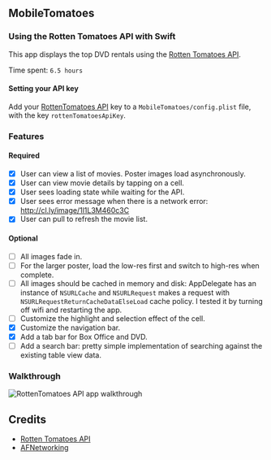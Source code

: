 ## MobileTomatoes

### Using the Rotten Tomatoes API with Swift

This app displays the top DVD rentals using the [Rotten Tomatoes API](http://developer.rottentomatoes.com/docs/read/JSON).

Time spent: `6.5 hours`

#### Setting your API key

Add your [RottenTomatoes API](http://developer.rottentomatoes.com/) key to a `MobileTomatoes/config.plist` file, with the key `rottenTomatoesApiKey`.

### Features

#### Required

- [x] User can view a list of movies. Poster images load asynchronously.
- [x] User can view movie details by tapping on a cell.
- [x] User sees loading state while waiting for the API.
- [x] User sees error message when there is a network error: http://cl.ly/image/1l1L3M460c3C
- [x] User can pull to refresh the movie list.

#### Optional

- [ ] All images fade in.
- [ ] For the larger poster, load the low-res first and switch to high-res when complete.
- [ ] All images should be cached in memory and disk: AppDelegate has an instance of `NSURLCache` and `NSURLRequest` makes a request with `NSURLRequestReturnCacheDataElseLoad` cache policy. I tested it by turning off wifi and restarting the app.
- [ ] Customize the highlight and selection effect of the cell.
- [x] Customize the navigation bar.
- [x] Add a tab bar for Box Office and DVD.
- [ ] Add a search bar: pretty simple implementation of searching against the existing table view data.

### Walkthrough

![RottenTomatoes API app walkthrough](http://i.imgur.com/EW0Kr0O.gif)

Credits
---------
* [Rotten Tomatoes API](http://developer.rottentomatoes.com/docs/read/JSON)
* [AFNetworking](https://github.com/AFNetworking/AFNetworking)
